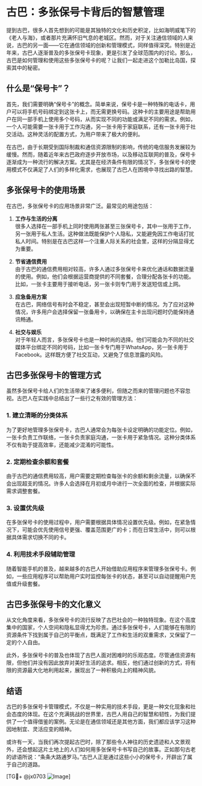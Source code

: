 # 古巴：多张保号卡背后的智慧管理

提到古巴，很多人首先想到的可能是其独特的文化和历史积淀，比如海明威笔下的《老人与海》，或者那片充满怀旧气息的老城区。然而，对于关注通信领域的人来说，古巴的另一面——它在通信领域的创新和管理模式，同样值得深究。特别是近年来，古巴人逐渐普及的多张保号卡现象，更是引发了全球范围内的讨论。那么，古巴是如何管理和使用这些多张保号卡的呢？让我们一起走进这个加勒比岛国，探索其中的秘密。

## 什么是“保号卡”？

首先，我们需要明确“保号卡”的概念。简单来说，保号卡是一种特殊的电话卡，用户可以将手机号码绑定到这张卡上，而无需更换号码。这种卡的主要用途是帮助用户在同一部手机上使用多个号码，从而实现不同的功能或满足不同的需求。例如，一个人可能需要一张卡用于工作沟通，另一张卡用于家庭联系，还有一张卡用于社交活动。这种灵活的配置方式，为用户带来了极大的便利。

在古巴，由于长期受到国际制裁和通信资源限制的影响，传统的电信服务发展较为缓慢。然而，随着近年来古巴政府逐步开放市场，以及移动互联网的普及，保号卡逐渐成为一种流行的解决方案。尤其是在经济条件有限的情况下，多张保号卡的使用模式不仅满足了人们的多样化需求，也展现了古巴人在困境中寻找出路的智慧。

## 多张保号卡的使用场景

在古巴，多张保号卡的应用场景非常广泛。最常见的用途包括：

1. **工作与生活的分离**  
   很多人选择在一部手机上同时使用两张甚至三张保号卡，其中一张用于工作，另一张用于私人生活。这种做法既能保护个人隐私，又能避免因工作电话打扰私人时间。特别是在古巴这样一个注重人际关系的社会里，这样的分隔显得尤为重要。

2. **节省通信费用**  
   由于古巴的通信费用相对较高，许多人通过多张保号卡来优化通话和数据流量的使用。例如，他们会根据运营商提供的不同套餐，合理分配各张卡的功能。比如，一张卡主要用于接听电话，另一张卡则专门用于发送短信或上网。

3. **应急备用方案**  
   在古巴，网络信号有时会不稳定，甚至会出现短暂中断的情况。为了应对这种情况，许多用户会选择保留一张备用卡，以确保在主卡出现问题时仍能保持通讯畅通。

4. **社交与娱乐**  
   对于年轻人而言，多张保号卡也是一种时尚的选择。他们可能会为不同的社交媒体平台绑定不同的号码，比如一张卡专门用于WhatsApp，另一张卡用于Facebook。这样既方便了社交互动，又避免了信息泄露的风险。

## 古巴多张保号卡的管理方式

虽然多张保号卡给人们的生活带来了诸多便利，但随之而来的管理问题也不容忽视。古巴人在实践中总结出了一些行之有效的管理方法：

### 1. **建立清晰的分类体系**
   为了更好地管理多张保号卡，古巴人通常会为每张卡设定明确的功能定位。例如，一张卡负责工作联络，一张卡负责家庭沟通，一张卡用于紧急情况。这种分类体系不仅有助于提高效率，还能减少混淆的可能性。

### 2. **定期检查余额和套餐**
   由于古巴的通信费用较高，用户需要定期检查每张卡的余额和剩余流量，以确保不会出现超支的情况。许多人会选择在月初或月中进行一次全面的检查，并根据实际需求调整套餐。

### 3. **设置优先级**
   在多张保号卡的使用过程中，用户需要根据具体情况设置优先级。例如，在紧急情况下，可能会优先使用信号更强、覆盖范围更广的卡；而在日常生活中，则可以根据具体需求切换不同的卡。

### 4. **利用技术手段辅助管理**
   随着智能手机的普及，越来越多的古巴人开始借助应用程序来管理多张保号卡。例如，一些应用程序可以帮助用户实时监控每张卡的状态，甚至可以自动提醒用户充值或升级套餐。

## 古巴多张保号卡的文化意义

从文化角度来看，多张保号卡的流行反映了古巴社会的一种独特现象。在这个高度集中的国家，个人空间和隐私显得尤为珍贵。通过多张保号卡，人们能够在有限的资源条件下找到属于自己的平衡点，既满足了工作和生活的双重需求，又保留了一定的个人自由。

此外，多张保号卡的普及也体现了古巴人面对困难时的乐观态度。尽管通信资源有限，但他们并没有因此放弃对美好生活的追求。相反，他们通过创新的方式，将有限的资源最大化地利用起来，展现出了一种积极向上的精神风貌。

## 结语

古巴的多张保号卡管理模式，不仅是一种实用的技术手段，更是一种文化现象和社会态度的体现。在这个充满挑战的世界里，古巴人用自己的智慧和韧性，为我们提供了一个值得借鉴的案例。无论是在通信领域还是其他方面，我们都应该学习这种因地制宜、灵活应变的精神。

或许有一天，当我们再次提起古巴时，除了那些令人神往的历史遗迹和人文景观外，还会想起这片土地上的人们如何用多张保号卡书写自己的故事。正如那句古老的谚语所说：“条条大路通罗马。”古巴人正是通过这些小小的保号卡，开辟出了属于自己的道路。

[TG💪+ @jx0703 ![Image](https://github.com/user-attachments/assets/dbca1d08-cadb-493c-b0ec-ad6f7a83f270)]